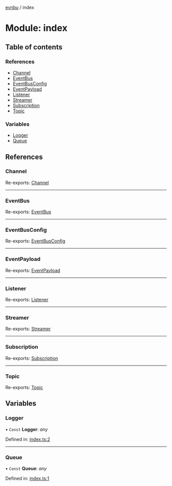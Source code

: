 [evnbu](../README.md) / index

# Module: index

## Table of contents

### References

- [Channel](index.md#channel)
- [EventBus](index.md#eventbus)
- [EventBusConfig](index.md#eventbusconfig)
- [EventPayload](index.md#eventpayload)
- [Listener](index.md#listener)
- [Streamer](index.md#streamer)
- [Subscription](index.md#subscription)
- [Topic](index.md#topic)

### Variables

- [Logger](index.md#logger)
- [Queue](index.md#queue)

## References

### Channel

Re-exports: [Channel](../classes/channel.channel-1.md)

___

### EventBus

Re-exports: [EventBus](../classes/eventbus.eventbus-1.md)

___

### EventBusConfig

Re-exports: [EventBusConfig](../interfaces/eventbus.eventbusconfig.md)

___

### EventPayload

Re-exports: [EventPayload](../interfaces/streamer.eventpayload.md)

___

### Listener

Re-exports: [Listener](streamer.md#listener)

___

### Streamer

Re-exports: [Streamer](../classes/streamer.streamer-1.md)

___

### Subscription

Re-exports: [Subscription](streamer.md#subscription)

___

### Topic

Re-exports: [Topic](../classes/topic.topic-1.md)

## Variables

### Logger

• `Const` **Logger**: *any*

Defined in: [index.ts:2](https://github.com/nawilliams95/evnbu/blob/b0bc93a/src/index.ts#L2)

___

### Queue

• `Const` **Queue**: *any*

Defined in: [index.ts:1](https://github.com/nawilliams95/evnbu/blob/b0bc93a/src/index.ts#L1)
